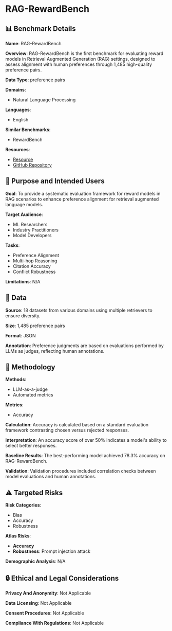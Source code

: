 # RAG-RewardBench

## 📊 Benchmark Details

**Name**: RAG-RewardBench

**Overview**: RAG-RewardBench is the first benchmark for evaluating reward models in Retrieval Augmented Generation (RAG) settings, designed to assess alignment with human preferences through 1,485 high-quality preference pairs.

**Data Type**: preference pairs

**Domains**:
- Natural Language Processing

**Languages**:
- English

**Similar Benchmarks**:
- RewardBench

**Resources**:
- [Resource](https://huggingface.co/datasets/jinzhuoran/RAG-RewardBench/)
- [GitHub Repository](https://github.com/jinzhuoran/RAG-RewardBench/)

## 🎯 Purpose and Intended Users

**Goal**: To provide a systematic evaluation framework for reward models in RAG scenarios to enhance preference alignment for retrieval augmented language models.

**Target Audience**:
- ML Researchers
- Industry Practitioners
- Model Developers

**Tasks**:
- Preference Alignment
- Multi-hop Reasoning
- Citation Accuracy
- Conflict Robustness

**Limitations**: N/A

## 💾 Data

**Source**: 18 datasets from various domains using multiple retrievers to ensure diversity.

**Size**: 1,485 preference pairs

**Format**: JSON

**Annotation**: Preference judgments are based on evaluations performed by LLMs as judges, reflecting human annotations.

## 🔬 Methodology

**Methods**:
- LLM-as-a-judge
- Automated metrics

**Metrics**:
- Accuracy

**Calculation**: Accuracy is calculated based on a standard evaluation framework contrasting chosen versus rejected responses.

**Interpretation**: An accuracy score of over 50% indicates a model's ability to select better responses.

**Baseline Results**: The best-performing model achieved 78.3% accuracy on RAG-RewardBench.

**Validation**: Validation procedures included correlation checks between model evaluations and human annotations.

## ⚠️ Targeted Risks

**Risk Categories**:
- Bias
- Accuracy
- Robustness

**Atlas Risks**:
- **Accuracy**
- **Robustness**: Prompt injection attack

**Demographic Analysis**: N/A

## 🔒 Ethical and Legal Considerations

**Privacy And Anonymity**: Not Applicable

**Data Licensing**: Not Applicable

**Consent Procedures**: Not Applicable

**Compliance With Regulations**: Not Applicable
